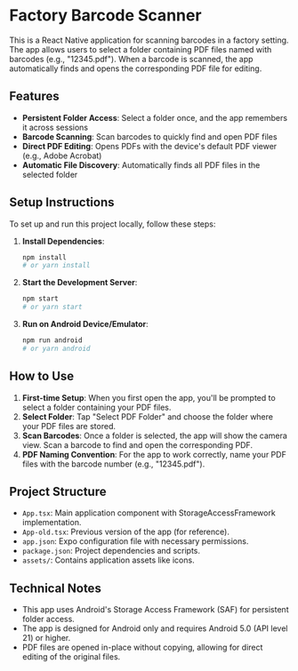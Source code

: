 # Factory Barcode Scanner

This is a React Native application for scanning barcodes in a factory setting. The app allows users to select a folder containing PDF files named with barcodes (e.g., "12345.pdf"). When a barcode is scanned, the app automatically finds and opens the corresponding PDF file for editing.

## Features

- **Persistent Folder Access**: Select a folder once, and the app remembers it across sessions
- **Barcode Scanning**: Scan barcodes to quickly find and open PDF files
- **Direct PDF Editing**: Opens PDFs with the device's default PDF viewer (e.g., Adobe Acrobat)
- **Automatic File Discovery**: Automatically finds all PDF files in the selected folder

## Setup Instructions

To set up and run this project locally, follow these steps:

1.  **Install Dependencies**:

    ```bash
    npm install
    # or yarn install
    ```

2.  **Start the Development Server**:

    ```bash
    npm start
    # or yarn start
    ```

3.  **Run on Android Device/Emulator**:
    ```bash
    npm run android
    # or yarn android
    ```

## How to Use

1. **First-time Setup**: When you first open the app, you'll be prompted to select a folder containing your PDF files.
2. **Select Folder**: Tap "Select PDF Folder" and choose the folder where your PDF files are stored.
3. **Scan Barcodes**: Once a folder is selected, the app will show the camera view. Scan a barcode to find and open the corresponding PDF.
4. **PDF Naming Convention**: For the app to work correctly, name your PDF files with the barcode number (e.g., "12345.pdf").

## Project Structure

- `App.tsx`: Main application component with StorageAccessFramework implementation.
- `App-old.tsx`: Previous version of the app (for reference).
- `app.json`: Expo configuration file with necessary permissions.
- `package.json`: Project dependencies and scripts.
- `assets/`: Contains application assets like icons.

## Technical Notes

- This app uses Android's Storage Access Framework (SAF) for persistent folder access.
- The app is designed for Android only and requires Android 5.0 (API level 21) or higher.
- PDF files are opened in-place without copying, allowing for direct editing of the original files.
